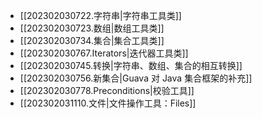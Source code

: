 - [[202302030722.字符串|字符串工具类]]
- [[202302030723.数组|数组工具类]]
- [[202302030734.集合|集合工具类]]
- [[202302030767.Iterators|迭代器工具类]]
- [[202302030745.转换|字符串、数组、集合的相互转换]] 
- [[202302030756.新集合|Guava 对 Java 集合框架的补充]]
- [[202302030778.Preconditions|校验工具]]
- [[202302031110.文件|文件操作工具：Files]]


